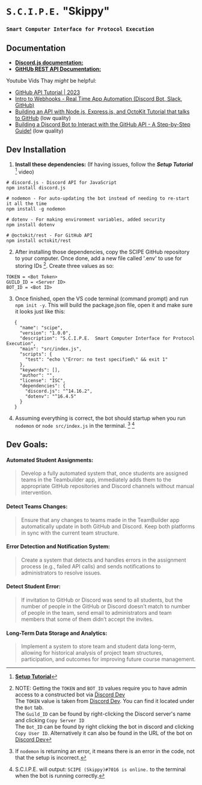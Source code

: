 # `S.C.I.P.E.` "Skippy"
### `Smart Computer Interface for Protocol Execution`

## Documentation  
- [**Discord.js documentation:**](https://discord.js.org/)
- [**GitHUb REST API Documentation:**](https://docs.github.com/en/rest?apiVersion=2022-11-28)  

Youtube Vids Thay _might_ be helpful:
- [GitHub API Tutorial | 2023](https://www.youtube.com/watch?v=-kFyPaHNgXo)  
- [Intro to Webhooks - Real Time App Automation (Discord Bot, Slack, GitHub)](https://youtu.be/c6d7lfvziRY?si=jgClodcd5T3ZjLhI)  
- [Building an API with Node.js, Express.js, and OctoKit Tutorial that talks to GitHub](https://youtu.be/1S4CbFlOVF4?si=Gf0WGR37PcV9jz9l) (low quality)  
- [Building a Discord Bot to Interact with the GitHub API - A Step-by-Step Guide!](https://youtu.be/1CuXR7NoynI?si=kIiYq5mCn4TjTGwI) (low quality)  

## Dev Installation
1) **Install these dependencies:** (If having issues, follow the **_Setup Tutorial_** [^1] video)
```
# discord.js - Discord API for JavaScript
npm install discord.js

# nodemon - For auto-updating the bot instead of needing to re-start it all the time
npm install -g nodemon

# dotenv - For making environment variables, added security
npm install dotenv

# @octokit/rest - For GitHub API
npm install octokit/rest
```
2) After installing those dependencies, copy the SCIPE GitHub repository to your computer. Once done, add a new file called '.env' to use for storing IDs [^2]. Create three values as so:
```
TOKEN = <Bot Token>         
GUILD_ID = <Server ID>      
BOT_ID = <Bot ID>           
```
3) Once finished, open the VS code terminal (command prompt) and run `npm init -y`. This will build the package.json file, open it and make sure it looks just like this: 
```
   {
     "name": "scipe",
     "version": "1.0.0",
     "description": "S.C.I.P.E.  Smart Computer Interface for Protocol Execution",
     "main": "src/index.js",
     "scripts": {
       "test": "echo \"Error: no test specified\" && exit 1"
     },
     "keywords": [],
     "author": "",
     "license": "ISC",
     "dependencies": {
       "discord.js": "^14.16.2",
       "dotenv": "^16.4.5"
     }
   }
```
4) Assuming everything is correct, the bot should startup when you run `nodemon` or `node src/index.js` in the terminal. [^3] [^4]

## Dev Goals:  
#### Automated Student Assignments:  
> Develop a fully automated system that, once students are assigned teams in the Teambuilder app, immediately adds them to the appropriate GitHub repositories and Discord channels without manual intervention.  
 
#### Detect Teams Changes:  
> Ensure that any changes to teams made in the TeamBuilder app automatically update in both GitHub and Discord. Keep both platforms in sync with the current team structure.  

#### Error Detection and Notification System:   
> Create a system that detects and handles errors in the assignment process (e.g., failed API calls) and sends notifications to administrators to resolve issues.  
#### Detect Student Error:   
> If invitation to GitHub or Discord was send to all students, but the number of people in the GitHub or Discord doesn’t match to number of people in the team, send email to administrators and team members that some of them didn’t accept the invites.   
#### Long-Term Data Storage and Analytics:   
> Implement a system to store team and student data long-term, allowing for historical analysis of project team structures, participation, and outcomes for improving future course management.   

[^1]: [**Setup Tutorial**](https://www.youtube.com/watch?v=KZ3tIGHU314)  
[^2]: NOTE: Getting the `TOKEN` and `BOT_ID` values require you to have admin access to a constructed bot via [Discord Dev](https://discord.com/developers/applications)  
The `TOKEN` value is taken from [Discord Dev](https://discord.com/developers/applications). You can find it located under the `Bot` tab.   
The `Guild_ID` can be found by right-clicking the Discord server's name and clicking `Copy Server ID`  
The `Bot_ID` can be found by right clicking the bot in discord and clicking `Copy User ID`. Alternatively it can also be found in the URL of the bot on [Discord Dev](https://discord.com/developers/applications)   
[^3]: If `nodemon` is returning an error, it means there is an error in the code, not that the setup is incorrect.  
[^4]: S.C.I.P.E. will output: `SCIPE (Skippy)#7016 is online.` to the terminal when the bot is running correctly.  
